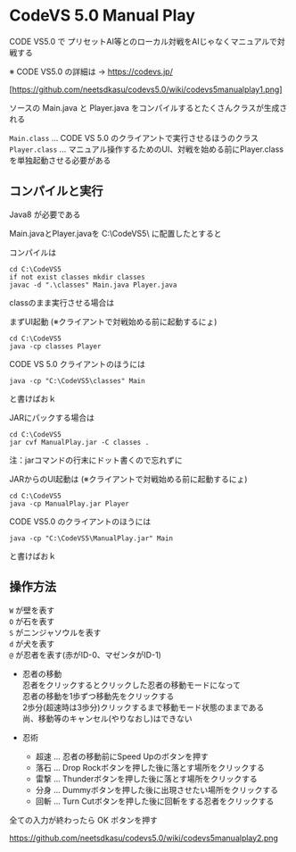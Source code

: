 CodeVS 5.0 Manual Play
======================

CODE VS5.0 で プリセットAI等とのローカル対戦をAIじゃなくマニュアルで対戦する  

※ CODE VS5.0 の詳細は → https://codevs.jp/

[https://github.com/neetsdkasu/codevs5.0/wiki/codevs5manualplay1.png]  



ソースの Main.java と Player.java をコンパイルするとたくさんクラスが生成される  

`Main.class` ... CODE VS 5.0 のクライアントで実行させるほうのクラス  
`Player.class` ... マニュアル操作するためのUI、対戦を始める前にPlayer.classを単独起動させる必要がある  




コンパイルと実行
----------------
Java8 が必要である  

Main.javaとPlayer.javaを C:\CodeVS5\ に配置したとすると  

コンパイルは  

	cd C:\CodeVS5
	if not exist classes mkdir classes
	javac -d ".\classes" Main.java Player.java


classのまま実行させる場合は  

まずUI起動 (※クライアントで対戦始める前に起動するにょ)  

	cd C:\CodeVS5
	java -cp classes Player

CODE VS 5.0 クライアントのほうには 

	java -cp "C:\CodeVS5\classes" Main

と書けばおｋ  


JARにパックする場合は  

	cd C:\CodeVS5
	jar cvf ManualPlay.jar -C classes .

注：jarコマンドの行末にドット書くので忘れずに  

JARからのUI起動は (※クライアントで対戦始める前に起動するにょ)  

	cd C:\CodeVS5
	java -cp ManualPlay.jar Player

CODE VS5.0 のクライアントのほうには  

	java -cp "C:\CodeVS5\ManualPlay.jar" Main

と書けばおｋ  




操作方法
--------

`W` が壁を表す  
`O` が石を表す  
`S` がニンジャソウルを表す  
`d` が犬を表す  
`@` が忍者を表す(赤がID-0、マゼンタがID-1) 

 * 忍者の移動  
忍者をクリックするとクリックした忍者の移動モードになって  
忍者の移動を1歩ずつ移動先をクリックする  
2歩分(超速時は3歩分)クリックするまで移動モード状態のままである  
尚、移動等のキャンセル(やりなおし)はできない   

 * 忍術  
	+ 超速 ... 忍者の移動前にSpeed Upのボタンを押す  
	+ 落石 ... Drop Rockボタンを押した後に落とす場所をクリックする  
	+ 雷撃 ... Thunderボタンを押した後に落とす場所をクリックする  
	+ 分身 ... Dummyボタンを押した後に出現させたい場所をクリックする  
	+ 回斬 ... Turn Cutボタンを押した後に回斬をする忍者をクリックする  

全ての入力が終わったら OK ボタンを押す  

	
https://github.com/neetsdkasu/codevs5.0/wiki/codevs5manualplay2.png  

